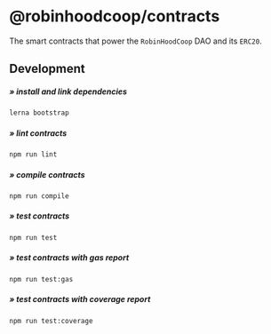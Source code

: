 # @robinhoodcoop/contracts

The smart contracts that power the `RobinHoodCoop` DAO and its `ERC20`.

## Development

##### » install and link dependencies

```sh
lerna bootstrap
```

##### » lint contracts

```sh
npm run lint
```

##### » compile contracts

```sh
npm run compile
```

##### » test contracts

```sh
npm run test
```

##### » test contracts with gas report

```sh
npm run test:gas
```

##### » test contracts with coverage report

```sh
npm run test:coverage
```
